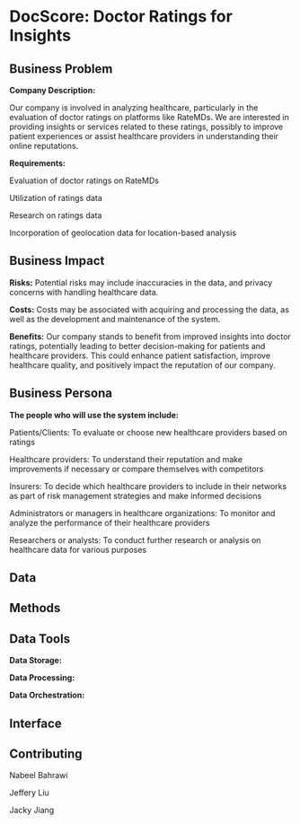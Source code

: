 # DocScore: Doctor Ratings for Insights

## Business Problem

**Company Description:**

Our company is involved in analyzing healthcare, particularly in the evaluation of doctor ratings on platforms like RateMDs. We are interested in providing insights or services related to these ratings, possibly to improve patient experiences or assist healthcare providers in understanding their online reputations.

**Requirements:**

Evaluation of doctor ratings on RateMDs

Utilization of ratings data 

Research on ratings data 

Incorporation of geolocation data for location-based analysis


## Business Impact

**Risks:** Potential risks may include inaccuracies in the data, and privacy concerns with handling healthcare data.

**Costs:** Costs may be associated with acquiring and processing the data, as well as the development and maintenance of the system.

**Benefits:** Our company stands to benefit from improved insights into doctor ratings, potentially leading to better decision-making for patients and healthcare providers. This could enhance patient satisfaction, improve healthcare quality, and positively impact the reputation of our company.

## Business Persona

**The people who will use the system include:**


Patients/Clients: To evaluate or choose new healthcare providers based on ratings

Healthcare providers: To understand their reputation and make improvements if necessary or compare themselves with competitors

Insurers: To decide which healthcare providers to include in their networks as part of risk management strategies and make informed decisions

Administrators or managers in healthcare organizations: To monitor and analyze the performance of their healthcare providers

Researchers or analysts: To conduct further research or analysis on healthcare data for various purposes


## Data

## Methods

## Data Tools

**Data Storage:**

**Data Processing:**

**Data Orchestration:**

## Interface

## Contributing

Nabeel Bahrawi 

Jeffery Liu 

Jacky Jiang
